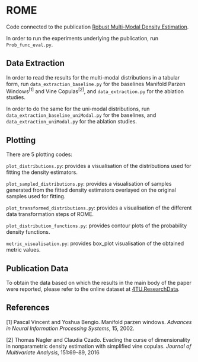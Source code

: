 # ROME

Code connected to the publication [Robust Multi-Modal Density Estimation](https://arxiv.org/abs/2401.10566).

In order to run the experiments underlying the publication, run `Prob_func_eval.py`.

## Data Extraction

In order to read the results for the multi-modal distributions in a tabular form, run `data_extraction_baseline.py` for the baselines Manifold Parzen Windows<sup>[1]</sup> and Vine Copulas<sup>[2]</sup>, and `data_extraction.py` for the ablation studies.

In order to do the same for the uni-modal distributions, run `data_extraction_baseline_uniModal.py` for the baselines, and `data_extraction_uniModal.py` for the ablation studies.

## Plotting

There are 5 plotting codes:

`plot_distributions.py`: provides a visualisation of the distributions used for fitting the density estimators.

`plot_sampled_distributions.py`: provides a visualisation of samples generated from the fitted density estimators overlayed on the original samples used for fitting.

`plot_transformed_distributions.py`: provides a visualisation of the different data transformation steps of ROME.

`plot_distribution_functions.py`: provides contour plots of the probability density functions.

`metric_visualisation.py`: provides box_plot visualisation of the obtained metric values.


## Publication Data

To obtain the data based on which the results in the main body of the paper were reported, please refer to the online dataset at [4TU.ResearchData](https://data.4tu.nl/datasets/61f283ae-c30c-42d1-9a7c-89b454e013b3).


## References

[1] Pascal Vincent and Yoshua Bengio. Manifold parzen windows. _Advances in Neural Information Processing Systems_, 15, 2002.

[2] Thomas Nagler and Claudia Czado. Evading the curse of dimensionality in nonparametric density estimation with simplified vine copulas. _Journal of Multivariate Analysis_, 151:69–89, 2016
